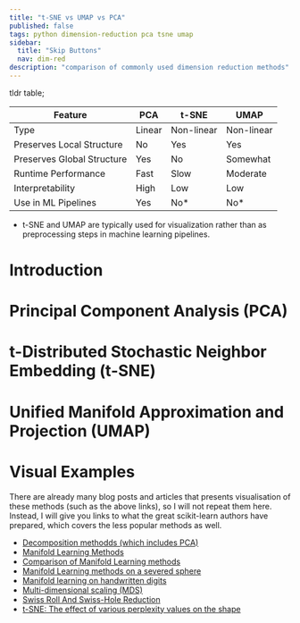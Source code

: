 ```yaml
---
title: "t-SNE vs UMAP vs PCA"
published: false
tags: python dimension-reduction pca tsne umap
sidebar:
  title: "Skip Buttons"
  nav: dim-red
description: "comparison of commonly used dimension reduction methods"
---
```


tldr table;

| Feature                    | PCA    | t-SNE              | UMAP               |
| -------------------------- | ------ | ------------------ | ------------------ |
| Type                       | Linear | Non-linear         | Non-linear         |
| Preserves Local Structure  | No     | Yes                | Yes                |
| Preserves Global Structure | Yes    | No                 | Somewhat           |
| Runtime Performance        | Fast   | Slow               | Moderate           |
| Interpretability           | High   | Low                | Low                |
| Use in ML Pipelines        | Yes    | No*  | No* |

* t-SNE and UMAP are typically used for visualization rather than as preprocessing steps in machine learning pipelines.

# Introduction



<a class="anchor" id="pca"></a>

# Principal Component Analysis (PCA)

<a class="anchor" id="tsne"></a>

# t-Distributed Stochastic Neighbor Embedding (t-SNE)

<a class="anchor" id="umap"></a>

# Unified Manifold Approximation and Projection (UMAP)

<a class="anchor" id="examples"></a>

# Visual Examples 
There are already many blog posts and articles that presents visualisation of these methods (such as the above links), so I will not repeat them here. Instead, I will give you links to what the great scikit-learn authors have prepared, which covers the less popular methods as well.
- [Decomposition methodds (which includes PCA)](https://scikit-learn.org/stable/modules/decomposition.html#decompositions)
- [Manifold Learning Methods](https://scikit-learn.org/stable/modules/manifold.html#manifold)
- [Comparison of Manifold Learning methods](https://scikit-learn.org/stable/auto_examples/manifold/plot_compare_methods.html#sphx-glr-auto-examples-manifold-plot-compare-methods-py)
- [Manifold Learning methods on a severed sphere](https://scikit-learn.org/stable/auto_examples/manifold/plot_manifold_sphere.html#sphx-glr-auto-examples-manifold-plot-manifold-sphere-py)
- [Manifold learning on handwritten digits](https://scikit-learn.org/stable/auto_examples/manifold/plot_lle_digits.html#sphx-glr-auto-examples-manifold-plot-lle-digits-py)
- [Multi-dimensional scaling (MDS)](https://scikit-learn.org/stable/auto_examples/manifold/plot_mds.html#sphx-glr-auto-examples-manifold-plot-mds-py)
- [Swiss Roll And Swiss-Hole Reduction](https://scikit-learn.org/stable/auto_examples/manifold/plot_swissroll.html#sphx-glr-auto-examples-manifold-plot-swissroll-py)
- [t-SNE: The effect of various perplexity values on the shape](https://scikit-learn.org/stable/auto_examples/manifold/plot_t_sne_perplexity.html#sphx-glr-auto-examples-manifold-plot-t-sne-perplexity-py)
